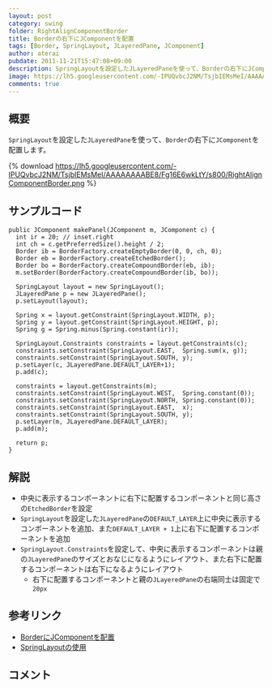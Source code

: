 ```yaml
---
layout: post
category: swing
folder: RightAlignComponentBorder
title: Borderの右下にJComponentを配置
tags: [Border, SpringLayout, JLayeredPane, JComponent]
author: aterai
pubdate: 2011-11-21T15:47:08+09:00
description: SpringLayoutを設定したJLayeredPaneを使って、Borderの右下にJComponentを配置します。
image: https://lh5.googleusercontent.com/-IPUQvbcJ2NM/TsjbIEMsMeI/AAAAAAAABE8/Fg16E6wkLtY/s800/RightAlignComponentBorder.png
comments: true
---
```

## 概要
`SpringLayout`を設定した`JLayeredPane`を使って、`Border`の右下に`JComponent`を配置します。

{% download https://lh5.googleusercontent.com/-IPUQvbcJ2NM/TsjbIEMsMeI/AAAAAAAABE8/Fg16E6wkLtY/s800/RightAlignComponentBorder.png %}

## サンプルコード
<pre class="prettyprint"><code>public JComponent makePanel(JComponent m, JComponent c) {
  int ir = 20; // inset.right
  int ch = c.getPreferredSize().height / 2;
  Border ib = BorderFactory.createEmptyBorder(0, 0, ch, 0);
  Border eb = BorderFactory.createEtchedBorder();
  Border bo = BorderFactory.createCompoundBorder(eb, ib);
  m.setBorder(BorderFactory.createCompoundBorder(ib, bo));

  SpringLayout layout = new SpringLayout();
  JLayeredPane p = new JLayeredPane();
  p.setLayout(layout);

  Spring x = layout.getConstraint(SpringLayout.WIDTH, p);
  Spring y = layout.getConstraint(SpringLayout.HEIGHT, p);
  Spring g = Spring.minus(Spring.constant(ir));

  SpringLayout.Constraints constraints = layout.getConstraints(c);
  constraints.setConstraint(SpringLayout.EAST,  Spring.sum(x, g));
  constraints.setConstraint(SpringLayout.SOUTH, y);
  p.setLayer(c, JLayeredPane.DEFAULT_LAYER+1);
  p.add(c);

  constraints = layout.getConstraints(m);
  constraints.setConstraint(SpringLayout.WEST,  Spring.constant(0));
  constraints.setConstraint(SpringLayout.NORTH, Spring.constant(0));
  constraints.setConstraint(SpringLayout.EAST,  x);
  constraints.setConstraint(SpringLayout.SOUTH, y);
  p.setLayer(m, JLayeredPane.DEFAULT_LAYER);
  p.add(m);

  return p;
}
</code></pre>

## 解説
- 中央に表示するコンポーネントに右下に配置するコンポーネントと同じ高さの`EtchedBorder`を設定
- `SpringLayout`を設定した`JLayeredPane`の`DEFAULT_LAYER`上に中央に表示するコンポーネントを追加、また`DEFAULT_LAYER + 1`上に右下に配置するコンポーネントを追加
- `SpringLayout.Constraints`を設定して、中央に表示するコンポーネントは親の`JLayeredPane`のサイズとおなじになるようにレイアウト、また右下に配置するコンポーネントは右下になるようにレイアウト
    - 右下に配置するコンポーネントと親の`JLayeredPane`の右端同士は固定で`20px`

<!-- dummy comment line for breaking list -->

## 参考リンク
- [BorderにJComponentを配置](https://ateraimemo.com/Swing/ComponentTitledBorder.html)
- [SpringLayoutの使用](https://ateraimemo.com/Swing/SpringLayout.html)

<!-- dummy comment line for breaking list -->

## コメント
